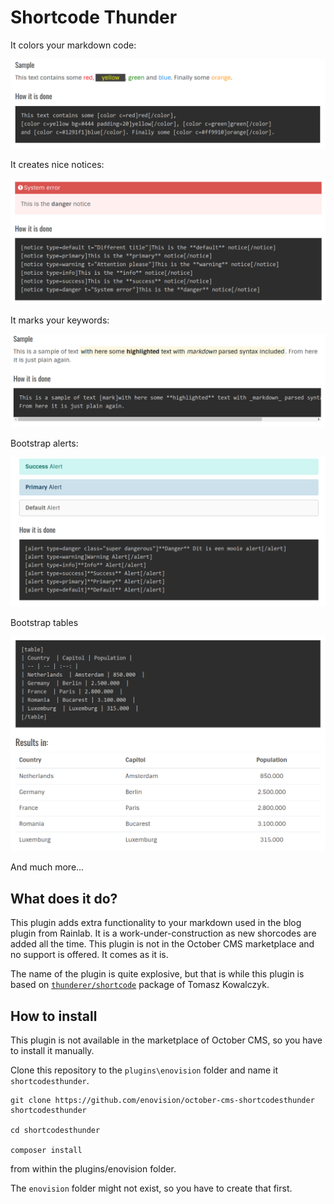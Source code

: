 # Shortcode Thunder #

It colors your markdown code:

![Color](../images/sh_00510.png)

It creates nice notices:

![Notice](images/sh_00511.png)

It marks your keywords:

![Mark my text](images/sh_00512.png)

Bootstrap alerts:

![Bootstrap alerts](images/sh_00513.png)

Bootstrap tables

![Bootstrap tables](images/sh_00514.png)

And much more...

## What does it do?
This plugin adds extra functionality to your markdown used in the blog plugin from Rainlab.
It is a work-under-construction as new shorcodes are added all the time. This plugin is not in the October CMS marketplace
and no support is offered. It comes as it is.

The name of the plugin is quite explosive, but that is while this plugin is based on [`thunderer/shortcode`](https://github.com/thunderer/Shortcode)
package of Tomasz Kowalczyk.

## How to install
This plugin is not available in the marketplace of October CMS, so you have to install it manually.

Clone this repository to the `plugins\enovision` folder and name it `shortcodesthunder`.

```
git clone https://github.com/enovision/october-cms-shortcodesthunder shortcodesthunder

cd shortcodesthunder

composer install
```

from within the plugins/enovision folder.

The `enovision` folder might not exist, so you have to create that first.
